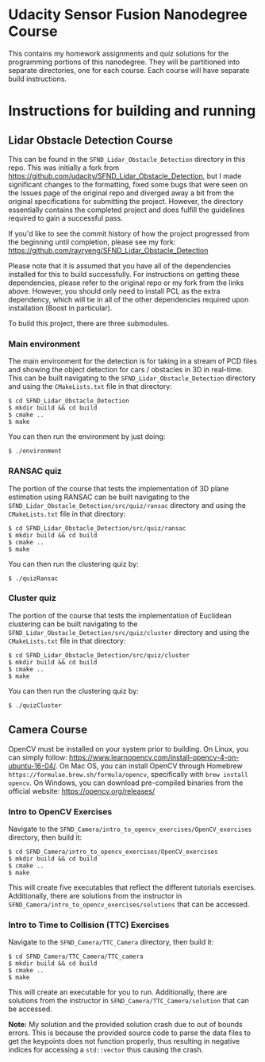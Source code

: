 # Udacity Sensor Fusion Nanodegree Course

This contains my homework assignments and quiz solutions for the programming
portions of this nanodegree. They will be partitioned into separate directories,
one for each course. Each course will have separate build instructions.

# Instructions for building and running

## Lidar Obstacle Detection Course

This can be found in the `SFND_Lidar_Obstacle_Detection` directory in this repo.
This was initially a fork from https://github.com/udacity/SFND_Lidar_Obstacle_Detection,
but I made significant changes to the formatting, fixed some bugs that were seen on the
Issues page of the original repo and diverged away a bit from the original specifications
for submitting the project. However, the directory essentially contains the completed
project and does fulfill the guidelines required to gain a successful pass.

If you'd like to see the commit history of how the project progressed from the
beginning until completion, please see my fork: https://github.com/rayryeng/SFND_Lidar_Obstacle_Detection

Please note that it is assumed that you have all of the dependencies installed for
this to build successfully. For instructions on getting these dependencies, please
refer to the original repo or my fork from the links above. However, you should only
need to install PCL as the extra dependency, which will tie in all of the other
dependencies required upon installation (Boost in particular).

To build this project, there are three submodules.

### Main environment

The main environment for the detection is for taking in a stream of PCD files
and showing the object detection for cars / obstacles in 3D in real-time.
This can be built navigating to the `SFND_Lidar_Obstacle_Detection` directory
and using the `CMakeLists.txt` file in that directory:

```
$ cd SFND_Lidar_Obstacle_Detection
$ mkdir build && cd build
$ cmake ..
$ make
```

You can then run the environment by just doing:

```
$ ./environment
```

### RANSAC quiz

The portion of the course that tests the implementation of 3D plane estimation using RANSAC
can be built navigating to the `SFND_Lidar_Obstacle_Detection/src/quiz/ransac` directory
and using the `CMakeLists.txt` file in that directory:

```
$ cd SFND_Lidar_Obstacle_Detection/src/quiz/ransac
$ mkdir build && cd build
$ cmake ..
$ make
```

You can then run the clustering quiz by:

```
$ ./quizRansac
```

### Cluster quiz

The portion of the course that tests the implementation of Euclidean clustering can be
built navigating to the `SFND_Lidar_Obstacle_Detection/src/quiz/cluster` directory and
using the `CMakeLists.txt` file in that directory:

```
$ cd SFND_Lidar_Obstacle_Detection/src/quiz/cluster
$ mkdir build && cd build
$ cmake ..
$ make
```

You can then run the clustering quiz by:

```
$ ./quizCluster
```

## Camera Course

OpenCV must be installed on your system prior to building.  On Linux, you can simply follow: https://www.learnopencv.com/install-opencv-4-on-ubuntu-16-04/.
On Mac OS, you can install OpenCV through Homebrew `https://formulae.brew.sh/formula/opencv`,
specifically with `brew install opencv`.  On Windows, you can download pre-compiled binaries
from the official website: https://opencv.org/releases/

### Intro to OpenCV Exercises

Navigate to the `SFND_Camera/intro_to_opencv_exercises/OpenCV_exercises` directory, then build it:

```
$ cd SFND_Camera/intro_to_opencv_exercises/OpenCV_exercises
$ mkdir build && cd build
$ cmake ..
$ make
```

This will create five executables that reflect the different tutorials exercises.
Additionally, there are solutions from the instructor in `SFND_Camera/intro_to_opencv_exercises/solutions` that
can be accessed.

### Intro to Time to Collision (TTC) Exercises

Navigate to the `SFND_Camera/TTC_Camera` directory, then build it:

```
$ cd SFND_Camera/TTC_Camera/TTC_camera
$ mkdir build && cd build
$ cmake ..
$ make
```

This will create an executable for you to run.  Additionally, there are
solutions from the instructor in `SFND_Camera/TTC_Camera/solution` that
can be accessed.

**Note:** My solution and the provided solution crash due to out of
bounds errors.  This is because the provided source code to parse the
data files to get the keypoints does not function properly, thus resulting
in negative indices for accessing a `std::vector` thus causing the crash.